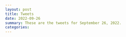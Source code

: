 ```yaml
---
layout: post
title: Tweets
date: 2022-09-26
summary: These are the tweets for September 26, 2022.
categories:
---
```


